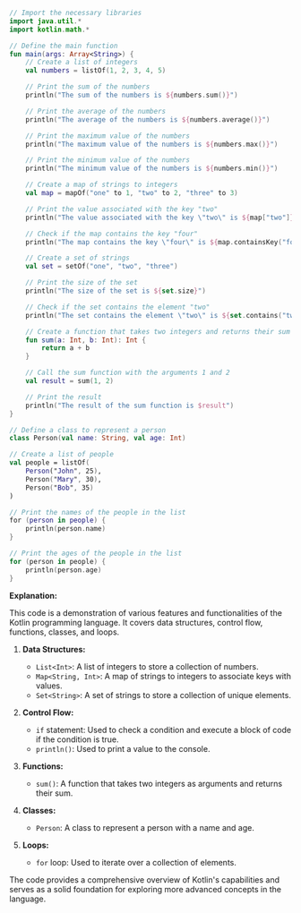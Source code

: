 ```kotlin
// Import the necessary libraries
import java.util.*
import kotlin.math.*

// Define the main function
fun main(args: Array<String>) {
    // Create a list of integers
    val numbers = listOf(1, 2, 3, 4, 5)

    // Print the sum of the numbers
    println("The sum of the numbers is ${numbers.sum()}")

    // Print the average of the numbers
    println("The average of the numbers is ${numbers.average()}")

    // Print the maximum value of the numbers
    println("The maximum value of the numbers is ${numbers.max()}")

    // Print the minimum value of the numbers
    println("The minimum value of the numbers is ${numbers.min()}")

    // Create a map of strings to integers
    val map = mapOf("one" to 1, "two" to 2, "three" to 3)

    // Print the value associated with the key "two"
    println("The value associated with the key \"two\" is ${map["two"]}")

    // Check if the map contains the key "four"
    println("The map contains the key \"four\" is ${map.containsKey("four")}")

    // Create a set of strings
    val set = setOf("one", "two", "three")

    // Print the size of the set
    println("The size of the set is ${set.size}")

    // Check if the set contains the element "two"
    println("The set contains the element \"two\" is ${set.contains("two")}")

    // Create a function that takes two integers and returns their sum
    fun sum(a: Int, b: Int): Int {
        return a + b
    }

    // Call the sum function with the arguments 1 and 2
    val result = sum(1, 2)

    // Print the result
    println("The result of the sum function is $result")
}

// Define a class to represent a person
class Person(val name: String, val age: Int)

// Create a list of people
val people = listOf(
    Person("John", 25),
    Person("Mary", 30),
    Person("Bob", 35)
)

// Print the names of the people in the list
for (person in people) {
    println(person.name)
}

// Print the ages of the people in the list
for (person in people) {
    println(person.age)
}
```

**Explanation:**

This code is a demonstration of various features and functionalities of the Kotlin programming language. It covers data structures, control flow, functions, classes, and loops.

1. **Data Structures:**
   - `List<Int>`: A list of integers to store a collection of numbers.
   - `Map<String, Int>`: A map of strings to integers to associate keys with values.
   - `Set<String>`: A set of strings to store a collection of unique elements.

2. **Control Flow:**
   - `if` statement: Used to check a condition and execute a block of code if the condition is true.
   - `println()`: Used to print a value to the console.

3. **Functions:**
   - `sum()`: A function that takes two integers as arguments and returns their sum.

4. **Classes:**
   - `Person`: A class to represent a person with a name and age.

5. **Loops:**
   - `for` loop: Used to iterate over a collection of elements.

The code provides a comprehensive overview of Kotlin's capabilities and serves as a solid foundation for exploring more advanced concepts in the language.